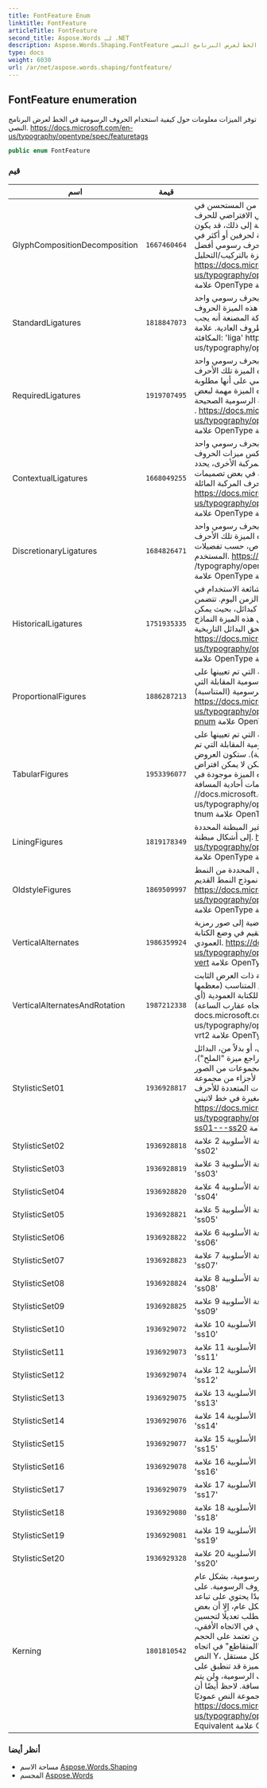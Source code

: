 ```yaml
---
title: FontFeature Enum
linktitle: FontFeature
articleTitle: FontFeature
second_title: Aspose.Words لـ .NET
description: Aspose.Words.Shaping.FontFeature تعداد. توفر الميزات معلومات حول كيفية استخدام الحروف الرسومية في الخط لعرض البرنامج النصي. https//docs.microsoft.com/enus/typography/opentype/spec/featuretags في C#.
type: docs
weight: 6030
url: /ar/net/aspose.words.shaping/fontfeature/
---
```

## FontFeature enumeration

توفر الميزات معلومات حول كيفية استخدام الحروف الرسومية في الخط لعرض البرنامج النصي. https://docs.microsoft.com/en-us/typography/opentype/spec/featuretags

```csharp
public enum FontFeature
```

### قيم

| اسم | قيمة | وصف |
| --- | --- | --- |
| GlyphCompositionDecomposition | `1667460464` | لتقليل عدد بدائل الحروف الرسومية، من المستحسن في بعض الأحيان تحليل الحرف الرسومي الافتراضي للحرف إلى حرفين رسوميين أو أكثر. بالإضافة إلى ذلك، قد يكون من الأفضل إنشاء صور رمزية افتراضية لحرفين أو أكثر في حرف رسومي واحد للحصول على حرف رسومي أفضل المعالجة. تسمح هذه الميزة بالتركيب/التحليل. https://docs.microsoft.com/en-us/typography/opentype/spec/features_ae#ccmp علامة OpenType المكافئة: 'ccmp' |
| StandardLigatures | `1818847073` | يستبدل تسلسل الحروف الرسومية بحرف رسومي واحد مفضل للأغراض المطبعية. تغطي هذه الميزة الحروف المركبة التي يرى المصمم/الشركة المصنعة أنه يجب استخدامها في الظروف العادية. علامة OpenType المكافئة: 'liga' https://docs .microsoft.com/en-us/typography/opentype/spec/features_ko#liga |
| RequiredLigatures | `1919707495` | يستبدل تسلسل الحروف الرسومية بحرف رسومي واحد مفضل لأغراض الطباعة. تغطي هذه الميزة تلك الأحرف المركبة، والتي يحددها البرنامج النصي على أنها مطلوبة للاستخدام في الظروف العادية. هذه الميزة مهمة لبعض البرامج النصية لضمان تكوين الحروف الرسومية الصحيحة . https://docs.microsoft.com/en-us/typography/opentype/spec/features_pt#rlig علامة OpenType المكافئة: 'rlig' |
| ContextualLigatures | `1668049255` | يستبدل تسلسل الحروف الرسومية بحرف رسومي واحد مفضل لأغراض الطباعة. على عكس ميزات الحروف المركبة الأخرى، يحدد 'clig' السياق الذي يوصى فيه بالأحرف المركبة. هذه الإمكانية مهمة في بعض تصميمات البرامج النصية والأحرف المركبة المائلة. https://docs.microsoft.com/en-us/typography/opentype/spec/features_ae#clig علامة OpenType المكافئة: 'clig' |
| DiscretionaryLigatures | `1684826471` | يستبدل تسلسل الحروف الرسومية بحرف رسومي واحد مفضل لأغراض الطباعة. تغطي هذه الميزة تلك الأحرف المركبة التي يمكن استخدامها لتأثير خاص، حسب تفضيلات المستخدم. https://docs.microsoft.com/en-us /typography/opentype/spec/features_ae#dlig علامة OpenType المكافئة: 'dlig' |
| HistoricalLigatures | `1751935335` | كانت بعض الحروف المركبة شائعة الاستخدام في الماضي، ولكنها تبدو وكأنها عفا عليها الزمن اليوم. تتضمن بعض الخطوط النماذج التاريخية كبدائل، بحيث يمكن استخدامها لتأثير "الفترة". تستبدل هذه الميزة النماذج الافتراضية (الحالية) بالملحق البدائل التاريخية. https://docs.microsoft.com/en-us/typography/opentype/spec/features_fj#hlig علامة OpenType المكافئة: 'hlig' |
| ProportionalFigures | `1886287213` | يستبدل الحروف الرسومية الشكلية التي تم تعيينها على عروض موحدة (جدولية) بالحروف الرسومية المقابلة التي تم تعيينها على عروض الحروف الرسومية (المتناسبة). https://docs.microsoft.com/en-us/typography/opentype/spec/features_pt#tag-pnum علامة OpenType المكافئة: 'pnum' |
| TabularFigures | `1953396077` | يستبدل الحروف الرسومية الشكلية التي تم تعيينها على عروض متناسبة مع الحروف الرسومية المقابلة التي تم تعيينها على عروض موحدة (جدولية). ستكون العروض الجدولية هي الافتراضية بشكل عام، ولكن لا يمكن افتراض ذلك بأمان. بالطبع لن تكون هذه الميزة موجودة في التصميمات أحادية المسافة. https //docs.microsoft.com/en-us/typography/opentype/spec/features_pt#tag-tnum علامة OpenType المكافئة: 'tnum' |
| LiningFigures | `1819178349` | تعمل هذه الميزة على تغيير الأشكال غير المبطنة المحددة إلى أشكال مبطنة. https://docs.microsoft.com/en-us/typography/opentype/spec/features_ko#lnum علامة OpenType المكافئة: 'lnum' |
| OldstyleFigures | `1869509997` | تعمل هذه الميزة على تغيير الأشكال المحددة من النمط الافتراضي أو نمط البطانة إلى نموذج النمط القديم. https://docs.microsoft.com/en-us/typography/opentype/spec/features_ko#onum علامة OpenType المكافئة: 'onum' |
| VerticalAlternates | `1986359924` | تحويل الحروف الرسومية الافتراضية إلى صور رمزية مناسبة للعرض التقديمي المستقيم في وضع الكتابة العمودي. https://docs.microsoft.com/en-us/typography/opentype/spec/features_uz#tag-vert علامة OpenType المكافئة: 'vert' |
| VerticalAlternatesAndRotation | `1987212338` | يستبدل بعض الحروف الرسومية ذات العرض الثابت (نصف أو ثالث أو ربع) أو ذات العرض المتناسب (معظمها لاتينية أو كاتاكانا) بأشكال مناسبة للكتابة العمودية (أي تدويرها 90 درجة في اتجاه عقارب الساعة). https:// docs.microsoft.com/en-us/typography/opentype/spec/features_uz#tag-vrt2 علامة OpenType المكافئة: 'vrt2' |
| StylisticSet01 | `1936928817` | المجموعة الأسلوبية 1 بالإضافة إلى، أو بدلاً من، البدائل الأسلوبية للحروف الرسومية الفردية (راجع ميزة "الملح")، قد تحتوي بعض الخطوط على مجموعات من الصور الرمزية المتغيرة الأسلوبية المقابلة لأجزاء من مجموعة الأحرف، على سبيل المثال، المتغيرات المتعددة للأحرف الصغيرة في خط لاتيني. https://docs.microsoft.com/en-us/typography/opentype/spec/features_pt#tag-ss01---ss20 علامة OpenType المكافئة: 'ss01' |
| StylisticSet02 | `1936928818` | المجموعة الأسلوبية 2 علامة OpenType المكافئة: 'ss02' |
| StylisticSet03 | `1936928819` | المجموعة الأسلوبية 3 علامة OpenType المكافئة: 'ss03' |
| StylisticSet04 | `1936928820` | المجموعة الأسلوبية 4 علامة OpenType المكافئة: 'ss04' |
| StylisticSet05 | `1936928821` | المجموعة الأسلوبية 5 علامة OpenType المكافئة: 'ss05' |
| StylisticSet06 | `1936928822` | المجموعة الأسلوبية 6 علامة OpenType المكافئة: 'ss06' |
| StylisticSet07 | `1936928823` | المجموعة الأسلوبية 7 علامة OpenType المكافئة: 'ss07' |
| StylisticSet08 | `1936928824` | المجموعة الأسلوبية 8 علامة OpenType المكافئة: 'ss08' |
| StylisticSet09 | `1936928825` | المجموعة الأسلوبية 9 علامة OpenType المكافئة: 'ss09' |
| StylisticSet10 | `1936929072` | المجموعة الأسلوبية 10 علامة OpenType المكافئة: 'ss10' |
| StylisticSet11 | `1936929073` | المجموعة الأسلوبية 11 علامة OpenType المكافئة: 'ss11' |
| StylisticSet12 | `1936929074` | المجموعة الأسلوبية 12 علامة OpenType المكافئة: 'ss12' |
| StylisticSet13 | `1936929075` | المجموعة الأسلوبية 13 علامة OpenType المكافئة: 'ss13' |
| StylisticSet14 | `1936929076` | المجموعة الأسلوبية 14 علامة OpenType المكافئة: 'ss14' |
| StylisticSet15 | `1936929077` | المجموعة الأسلوبية 15 علامة OpenType المكافئة: 'ss15' |
| StylisticSet16 | `1936929078` | المجموعة الأسلوبية 16 علامة OpenType المكافئة: 'ss16' |
| StylisticSet17 | `1936929079` | المجموعة الأسلوبية 17 علامة OpenType المكافئة: 'ss17' |
| StylisticSet18 | `1936929080` | المجموعة الأسلوبية 18 علامة OpenType المكافئة: 'ss18' |
| StylisticSet19 | `1936929081` | المجموعة الأسلوبية 19 علامة OpenType المكافئة: 'ss19' |
| StylisticSet20 | `1936929328` | المجموعة الأسلوبية 20 علامة OpenType المكافئة: 'ss20' |
| Kerning | `1801810542` | يضبط مقدار المسافة بين الحروف الرسومية، بشكل عام لتوفير تباعد متسق بصريًا بين الحروف الرسومية. على الرغم من أن المحرف المصمم جيدًا يحتوي على تباعد متسق بين الحروف الرسومية بشكل عام، إلا أن بعض مجموعات الحروف الرسومية تتطلب تعديلًا لتحسين الوضوح. إلى جانب الضبط القياسي في الاتجاه الأفقي، يمكن لهذه الميزة توفير بيانات تقنين تعتمد على الحجم عبر جداول الأجهزة، تقنين الأحرف "المتقاطع" في اتجاه النص Y، وضبط موضع الحرف الرسومي بشكل مستقل عن التعديل المتقدم. لاحظ أن هذه الميزة قد تنطبق على تشغيل أكثر من اثنين الحروف الرسومية، ولن يتم استخدامها في الخطوط أحادية المسافة. لاحظ أيضًا أن هذه الميزة لا تنطبق على مجموعة النص عموديًا. https://docs.microsoft.com/en-us/typography/opentype/spec/features_ko#kern Equivalent علامة OpenType: 'kern' |

### أنظر أيضا

* مساحة الاسم [Aspose.Words.Shaping](../../aspose.words.shaping/)
* المجسم [Aspose.Words](../../)

